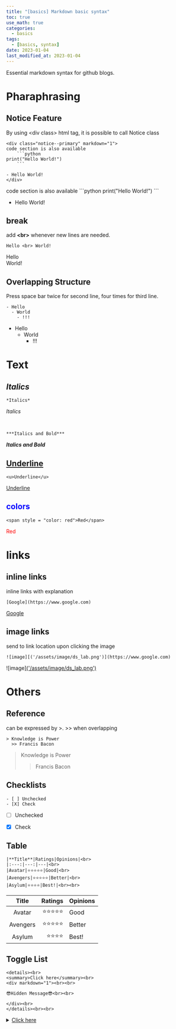 ```yaml
---
title: "[basics] Markdown basic syntax"
toc: true
use_math: true
categories:
  - basics
tags:
  - [basics, syntax]
date: 2023-01-04
last_modified_at: 2023-01-04
---
```


Essential markdown syntax for github blogs.

# Pharaphrasing

## Notice Feature
By using \<div class> html tag, it is possible to call Notice class

```
<div class="notice--primary" markdown="1">
code section is also available
    ```python
print("Hello World!")
    ``` 

- Hello World!
</div>
```

<div class="notice--primary" markdown="1">
code section is also available
    ```python
print("Hello World!")
    ``` 

- Hello World!
</div>


## break
add **\<br>** whenever new lines are needed.

```
Hello <br> World!
```
Hello <br> World!

## Overlapping Structure
Press space bar twice for second line, four times for third line.

```
- Hello
  - World
    - !!!
```

- Hello
  - World
    - !!!

# Text

## *Italics*

```
*Italics*
```
*Italics*

<br>

```
***Italics and Bold***
```

***Italics and Bold***

## <u>Underline</u>

```
<u>Underline</u>
```
<u>Underline</u>

## <span style = "color: blue">colors</span>

```
<span style = "color: red">Red</span>
```

<span style = "color: red">Red</span>

# links
## inline links
inline links with explanation

```
[Google](https://www.google.com)
```

[Google](https://www.google.com)

## image links
send to link location upon clicking the image

```
![image][('/assets/image/ds_lab.png')](https://www.google.com)
```

![image][('/assets/image/ds_lab.png')](https://www.google.com)


# Others

## Reference
can be expressed by \>. \>> when overlapping

```
> Knowledge is Power
  >> Francis Bacon
```

> Knowledge is Power
  >> Francis Bacon

## Checklists

```
- [ ] Unchecked
- [X] Check
```

- [ ] Unchecked
- [X] Check


## Table

```
|**Title**|Ratings|Opinions|<br>
|:---:|---:|---|<br>
|Avatar|⭐⭐⭐⭐⭐|Good|<br>
|Avengers|⭐⭐⭐⭐⭐|Better|<br>
|Asylum|⭐⭐⭐⭐|Best!|<br><br>
```

|**Title**|Ratings|Opinions|
|:---:|---:|---|
|Avatar|⭐⭐⭐⭐⭐|Good|
|Avengers|⭐⭐⭐⭐⭐|Better|
|Asylum|⭐⭐⭐⭐|Best!|

## Toggle List

```
<details><br>
<summary>Click here</summary><br>
<div markdown="1"><br><br>

😎Hidden Message😎<br><br>

</div><br>
</details><br><br>
```

<details>
<summary><u>Click here</u></summary>
<div markdown="1">       

😎Hidden Message😎

</div>
</details>
